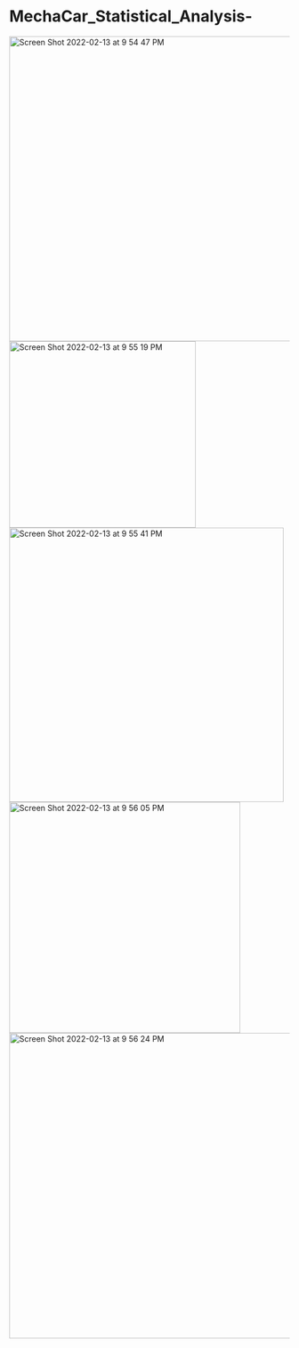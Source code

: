# MechaCar_Statistical_Analysis-

<img width="548" alt="Screen Shot 2022-02-13 at 9 54 47 PM" src="https://user-images.githubusercontent.com/92563285/153808258-026f7eca-02e5-4dc4-998f-23c214d36aa8.png">

<img width="335" alt="Screen Shot 2022-02-13 at 9 55 19 PM" src="https://user-images.githubusercontent.com/92563285/153808270-4f1819bc-e0a8-49c8-9da6-7cf953d124fa.png">

<img width="493" alt="Screen Shot 2022-02-13 at 9 55 41 PM" src="https://user-images.githubusercontent.com/92563285/153808290-2d32f44f-6966-4475-ba68-821fb4af38b1.png">

<img width="415" alt="Screen Shot 2022-02-13 at 9 56 05 PM" src="https://user-images.githubusercontent.com/92563285/153808303-bcce2072-a049-467a-99d5-2c90d9eadb28.png">
<img width="549" alt="Screen Shot 2022-02-13 at 9 56 24 PM" src="https://user-images.githubusercontent.com/92563285/153808306-26b1d3b7-3868-4a00-b92c-95c52db0897d.png">
